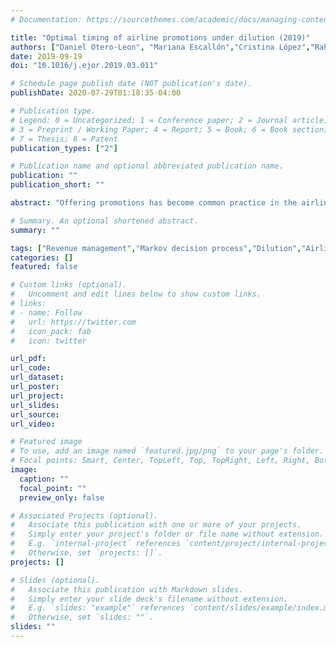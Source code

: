 ```yaml
---
# Documentation: https://sourcethemes.com/academic/docs/managing-content/

title: "Optimal timing of airline promotions under dilution (2019)"
authors: ["Daniel Otero-Leon", "Mariana Escallón","Cristina López","Raha Akhavan-Tabatabaei"]
date: 2019-09-19
doi: "10.1016/j.ejor.2019.03.011"

# Schedule page publish date (NOT publication's date).
publishDate: 2020-07-29T01:18:35-04:00

# Publication type.
# Legend: 0 = Uncategorized; 1 = Conference paper; 2 = Journal article;
# 3 = Preprint / Working Paper; 4 = Report; 5 = Book; 6 = Book section;
# 7 = Thesis; 8 = Patent
publication_types: ["2"]

# Publication name and optional abbreviated publication name.
publication: ""
publication_short: ""

abstract: "Offering promotions has become common practice in the airline industry as a strategy to boost the total revenue. An effective promotion campaign should be adequately priced and timed to attract sufficient extra demand and compensate for the markdown price. Diversion of demand from the regular fare to the markdown price is also a side-effect of offering promotions, which needs to be considered in designing successful campaigns. Demand dilution occurs when customers are attracted to the promotional fare from higher fare families, or from future purchases to the promotional time window. We propose a stochastic dynamic model for the optimal timing of promotions, considering both types of dilution and given fixed prices for the regular and promotional fares. We prove the existence of an optimal policy, and derive structural properties to find the minimum number of unsold seats that justifies the promotion under dilution. We examine the performance of this model on two cases from a Latin American airline and demonstrate considerable savings by applying our proposed optimal policy versus the airline’s current policy."

# Summary. An optional shortened abstract.
summary: ""

tags: ["Revenue management","Markov decision process","Dilution","Airline promotion","OR in airlines"]
categories: []
featured: false

# Custom links (optional).
#   Uncomment and edit lines below to show custom links.
# links:
# - name: Follow
#   url: https://twitter.com
#   icon_pack: fab
#   icon: twitter

url_pdf:
url_code:
url_dataset:
url_poster:
url_project:
url_slides:
url_source:
url_video:

# Featured image
# To use, add an image named `featured.jpg/png` to your page's folder. 
# Focal points: Smart, Center, TopLeft, Top, TopRight, Left, Right, BottomLeft, Bottom, BottomRight.
image:
  caption: ""
  focal_point: ""
  preview_only: false

# Associated Projects (optional).
#   Associate this publication with one or more of your projects.
#   Simply enter your project's folder or file name without extension.
#   E.g. `internal-project` references `content/project/internal-project/index.md`.
#   Otherwise, set `projects: []`.
projects: []

# Slides (optional).
#   Associate this publication with Markdown slides.
#   Simply enter your slide deck's filename without extension.
#   E.g. `slides: "example"` references `content/slides/example/index.md`.
#   Otherwise, set `slides: ""`.
slides: ""
---
```

